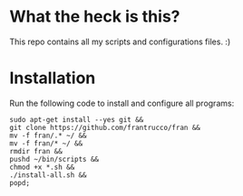 # What the heck is this?
This repo contains all my scripts and configurations files. :)

# Installation

Run the following code to install and configure all programs:

```
sudo apt-get install --yes git &&
git clone https://github.com/frantrucco/fran &&
mv -f fran/.* ~/ &&
mv -f fran/* ~/ &&
rmdir fran &&
pushd ~/bin/scripts &&
chmod +x *.sh &&
./install-all.sh &&
popd;
```

